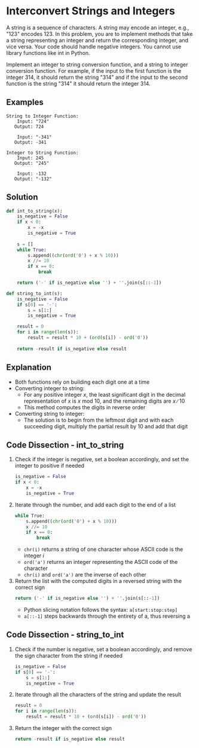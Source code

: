 # Interconvert Strings and Integers
A string is a sequence of characters. A string may encode an integer, e.g., "123" encodes 123. In this problem, you are to implement methods that take a string representing an integer and return the corresponding integer, and vice versa. Your code should handle negative integers. You cannot use library functions like int in Python.  
  
Implement an integer to string conversion function, and a string to integer conversion function. For example, if the input to the first function is the integer 314, it should return the string "314" and if the input to the second function is the string "314" it should return the integer 314.  
  
## Examples
```
String to Integer Function:
    Input: "724"
   Output: 724

    Input: "-341"
   Output: -341

Integer to String Function:
    Input: 245
   Output: "245"

    Input: -132
   Output: "-132"
```
  
## Solution
```python
def int_to_string(x):
    is_negative = False
    if x < 0:
        x = -x
        is_negative = True
    
    s = []
    while True:
        s.append((chr(ord('0') + x % 10)))
        x //= 10
        if x == 0:
            break

    return ('-' if is_negative else '') + ''.join(s[::-1])

def string_to_int(s):
    is_negative = False
    if s[0] == '-':
        s = s[1:]
        is_negative = True

    result = 0
    for i in range(len(s)):
        result = result * 10 + (ord(s[i]) - ord('0'))
        
    return -result if is_negative else result
```
  
## Explanation
* Both functions rely on building each digit one at a time
* Converting integer to string:
    * For any positive integer _x_, the least significant digit in the decimal representation of _x_ is _x_ mod 10, and the remaining digits are _x_ &#8725; 10
    * This method computes the digits in reverse order
* Converting string to integer:
    * The solution is to begin from the leftmost digit and with each succeeding digit, multiply the partial result by 10 and add that digit
  
## Code Dissection - int_to_string
1. Check if the integer is negative, set a boolean accordingly, and set the integer to positive if needed
    ```python
    is_negative = False
    if x < 0:
        x = -x
        is_negative = True
    ```
2. Iterate through the number, and add each digit to the end of a list
    ```python
    while True:
        s.append((chr(ord('0') + x % 10)))
        x //= 10
        if x == 0:
            break
    ```
    * ```chr(i)``` returns a string of one character whose ASCII code is the integer _i_
    * ```ord('a')``` returns an integer representing the ASCII code of the character
    * ```chr(i)``` and ```ord('a')``` are the inverse of each other
3. Return the list with the computed digits in a reversed string with the correct sign
    ```python
    return ('-' if is_negative else '') + ''.join(s[::-1])
    ```
    * Python slicing notation follows the syntax: ```a[start:stop:step]```
    * ```a[::-1]``` steps backwards through the entirety of a, thus reversing a

## Code Dissection - string_to_int
1. Check if the number is negative, set a boolean accordingly, and remove the sign character from the string if needed
    ```python
    is_negative = False
    if s[0] == '-':
        s = s[1:]
        is_negative = True
    ```
2. Iterate through all the characters of the string and update the result
    ```python
    result = 0
    for i in range(len(s)):
        result = result * 10 + (ord(s[i]) - ord('0'))
    ```
3. Return the integer with the correct sign
    ```python
    return -result if is_negative else result
    ```